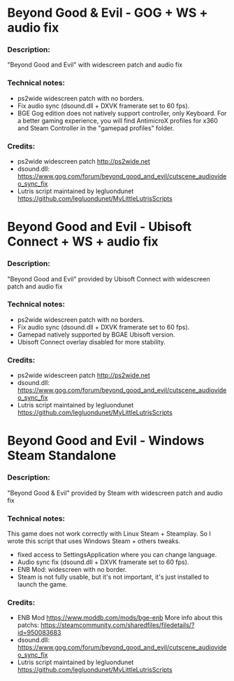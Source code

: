 # Beyond Good & Evil - GOG + WS + audio fix

### Description:
"Beyond Good and Evil" with widescreen patch and audio fix
### Technical notes:
- ps2wide widescreen patch with no borders.
- Fix audio sync (dsound.dll + DXVK framerate set to 60 fps).
- BGE Gog edition does not natively support controller, only Keyboard.  For a better gaming experience, you will find AntimicroX profiles for x360 and Steam Controller in the "gamepad profiles" folder.
### Credits:
- ps2wide widescreen patch http://ps2wide.net
- dsound.dll: https://www.gog.com/forum/beyond_good_and_evil/cutscene_audiovideo_sync_fix
- Lutris script maintained by legluondunet https://github.com/legluondunet/MyLittleLutrisScripts


# Beyond Good and Evil - Ubisoft Connect + WS + audio fix
### Description:
"Beyond Good and Evil" provided by Ubisoft Connect with widescreen patch and audio fix
### Technical notes:
- ps2wide widescreen patch with no borders.
- Fix audio sync (dsound.dll + DXVK framerate set to 60 fps).
- Gamepad natively supported by BGAE Ubisoft version.
- Ubisoft Connect overlay disabled for more stability.
### Credits:
- ps2wide widescreen patch http://ps2wide.net
- dsound.dll: https://www.gog.com/forum/beyond_good_and_evil/cutscene_audiovideo_sync_fix
- Lutris script maintained by legluondunet https://github.com/legluondunet/MyLittleLutrisScripts


# Beyond Good and Evil - Windows Steam Standalone
### Description:
"Beyond Good & Evil" provided by Steam with widescreen patch and audio fix
### Technical notes:
This game does not work correctly with Linux Steam + Steamplay.
So I wrote this script that uses Windows Steam + others tweaks.
- fixed access to SettingsApplication where you can change language.
- Audio sync fix (dsound.dll + DXVK framerate set to 60 fps).
- ENB Mod: widescreen with no border.
- Steam is not fully usable, but it's not important, it's just installed to launch the game.
### Credits:
- ENB Mod https://www.moddb.com/mods/bge-enb
More info about this patchs:
https://steamcommunity.com/sharedfiles/filedetails/?id=950083683
- dsound.dll: https://www.gog.com/forum/beyond_good_and_evil/cutscene_audiovideo_sync_fix
- Lutris script maintained by legluondunet https://github.com/legluondunet/MyLittleLutrisScripts

